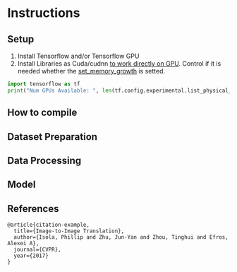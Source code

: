# Instructions

## Setup

1. Install Tensorflow and/or Tensorflow GPU
2. Install Libraries as Cuda/cudnn [to work directly on GPU](https://deeplizard.com/learn/video/IubEtS2JAiY). Control if it is needed whether the [set_memory_growth](https://deeplizard.com/learn/video/Boo6SmgmHuM) is setted.
~~~python
import tensorflow as tf
print("Num GPUs Available: ", len(tf.config.experimental.list_physical_devices('GPU')))
~~~

## How to compile

## Dataset Preparation

## Data Processing

## Model

## References 
```
@article{citation-example,
  title={Image-to-Image Translation},
  author={Isola, Phillip and Zhu, Jun-Yan and Zhou, Tinghui and Efros, Alexei A},
  journal={CVPR},
  year={2017}
}
```
